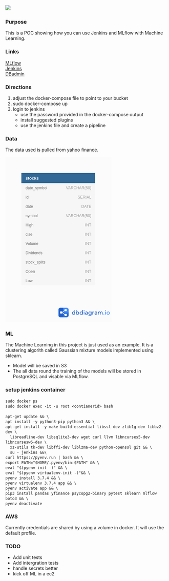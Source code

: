 ![](https://github.com/bclipp/mlpipeline_jenkins/workflows/Python%application/badge.svg)

### Purpose

This is a POC showing how you can use Jenkins and MLflow with Machine Learning.

### Links

[MLflow](http://localhost:5000/)  
[Jenkins](http://localhost:8082/)   
[DBadmin](http://localhost:8080/)    

### Directions

1. adjust the docker-compose file to point to your bucket
2. sudo docker-compose up
3. login to jenkins 
    * use the password provided in the docker-compose output
    * install suggested plugins
    * use the jenkins file and create a pipeline


### Data

The data used is pulled from yahoo finance.    

![schema](model.png)


### ML

The Machine Learning in this project is just used as an example. 
It is a clustering algorith called Gaussian mixture models implemented using sklearn.

* Model will be saved in S3
* The all data round the training of the models will be stored in PostgreSQL and visable via MLflow.


### setup jenkins container
```
sudo docker ps
sudo docker exec -it -u root <contianerid> bash

apt-get update && \
apt install -y python3-pip python3 && \
apt-get install -y make build-essential libssl-dev zlib1g-dev libbz2-dev \
  libreadline-dev libsqlite3-dev wget curl llvm libncurses5-dev libncursesw5-dev \
  xz-utils tk-dev libffi-dev liblzma-dev python-openssl git && \
  su - jenkins &&\
curl https://pyenv.run | bash && \
export PATH="$HOME/.pyenv/bin:$PATH" && \
eval "$(pyenv init -)" && \
eval "$(pyenv virtualenv-init -)"&& \
pyenv install 3.7.4 && \
pyenv virtualenv 3.7.4 app && \
pyenv activate app && \
pip3 install pandas yfinance psycopg2-binary pytest sklearn mlflow boto3 && \
pyenv deactivate 
```
### AWS

Currently credentials are shared by using a volume in docker. It will use the default profile.

### TODO
* Add unit tests 
* Add intergration tests
* handle secrets better
* kick off ML in a ec2
